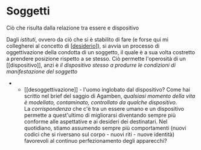 # Soggetti

Ciò che risulta dalla relazione tra essere e dispositivo

Dagli *istituti*, ovvero da ciò che si è stabilito di fare (e forse qui mi collegherei al concetto di [[desiderio]]), si avvia un processo di oggettivazione della condotta di un soggetto, il quale è a sua volta costretto a prendere posizione rispetto a se stesso. Ciò permette l'operosità di un [[dispositivo]], anzi è *il dispositivo stesso a produrre le condizioni di manifestazione del soggetto*
* * [[desoggettivazione]] - l'uomo inglobato dal dispositivo? Come hai scritto nel brief del saggio di Agamben, 
*qualsiasi momento della vita è modellato, contaminato, controllato da qualche dispositivo*.  
La *corrispondenza* che c'è tra un essere umano e un dispositivo permette a quest'ultimo di migliorarsi diventando sempre più conforme alle aspettative e ai desideri dei destinatari.
   Nel quotidiano, stiamo assumendo sempre più comportamenti (nuovi codici che si riversano sul corpo - nuovi riti - nuove identità) favorevoli al continuo perfezionamento degli apparecchi?

[//begin]: # "Autogenerated link references for markdown compatibility"
[desiderio]: desiderio "Desiderio"
[//end]: # "Autogenerated link references"